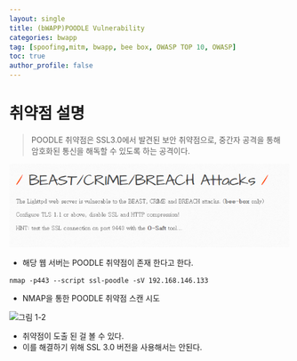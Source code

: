 ```yaml
---
layout: single
title: (bWAPP)POODLE Vulnerability
categories: bwapp
tag: [spoofing,mitm, bwapp, bee box, OWASP TOP 10, OWASP]
toc: true
author_profile: false
---
```


# 취약점 설명
> POODLE 취약점은 SSL3.0에서 발견된 보안 취약점으로, 중간자 공격을 통해 암호화된 통신을 해독할 수 있도록 하는 공격이다.

![그림 1-1](image.png)
- 해당 웹 서버는 POODLE 취약점이 존재 한다고 한다.

```
nmap -p443 --script ssl-poodle -sV 192.168.146.133
```

- NMAP을 통한 POODLE 취약점 스캔 시도

![그림 1-2](image-1.png)
- 취약점이 도출 된 걸 볼 수 있다.
- 이를 해결하기 위해 SSL 3.0 버전을 사용해서는 안된다.